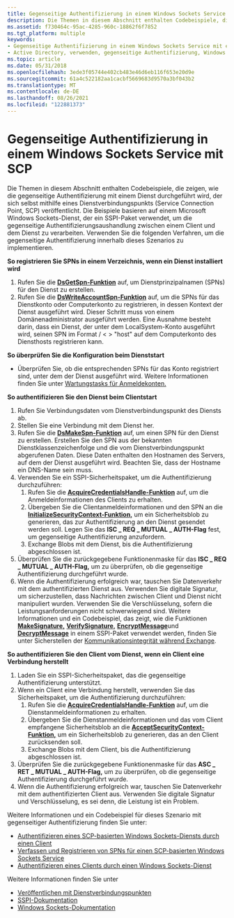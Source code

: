 ```yaml
---
title: Gegenseitige Authentifizierung in einem Windows Sockets Service mit SCP
description: Die Themen in diesem Abschnitt enthalten Codebeispiele, die zeigen, wie die gegenseitige Authentifizierung mit einem Dienst durchgeführt wird, der sich selbst mithilfe eines Dienstverbindungspunkts (Service Connection Point, SCP) veröffentlicht.
ms.assetid: f730464c-95ac-4285-960c-18862f6f7852
ms.tgt_platform: multiple
keywords:
- Gegenseitige Authentifizierung in einem Windows Sockets Service mit einem SCP AD
- Active Directory, verwenden, gegenseitige Authentifizierung, Windows Sockets-Dienst mit einem SCP
ms.topic: article
ms.date: 05/31/2018
ms.openlocfilehash: 3ede3f05744e402cb483e46d6eb116f653e20d9e
ms.sourcegitcommit: 61a4c522182aa1cacbf5669683d9570a3bf043b2
ms.translationtype: MT
ms.contentlocale: de-DE
ms.lasthandoff: 08/26/2021
ms.locfileid: "122881373"
---
```

# <a name="mutual-authentication-in-a-windows-sockets-service-with-scp"></a>Gegenseitige Authentifizierung in einem Windows Sockets Service mit SCP

Die Themen in diesem Abschnitt enthalten Codebeispiele, die zeigen, wie die gegenseitige Authentifizierung mit einem Dienst durchgeführt wird, der sich selbst mithilfe eines Dienstverbindungspunkts (Service Connection Point, SCP) veröffentlicht. Die Beispiele basieren auf einem Microsoft Windows Sockets-Dienst, der ein SSPI-Paket verwendet, um die gegenseitige Authentifizierungsaushandlung zwischen einem Client und dem Dienst zu verarbeiten. Verwenden Sie die folgenden Verfahren, um die gegenseitige Authentifizierung innerhalb dieses Szenarios zu implementieren.

**So registrieren Sie SPNs in einem Verzeichnis, wenn ein Dienst installiert wird**

1.  Rufen Sie die [**DsGetSpn-Funktion**](/windows/desktop/api/Ntdsapi/nf-ntdsapi-dsgetspna) auf, um Dienstprinzipalnamen (SPNs) für den Dienst zu erstellen.
2.  Rufen Sie die [**DsWriteAccountSpn-Funktion**](/windows/desktop/api/Ntdsapi/nf-ntdsapi-dswriteaccountspna) auf, um die SPNs für das Dienstkonto oder Computerkonto zu registrieren, in dessen Kontext der Dienst ausgeführt wird. Dieser Schritt muss von einem Domänenadministrator ausgeführt werden. Eine Ausnahme besteht darin, dass ein Dienst, der unter dem LocalSystem-Konto ausgeführt wird, seinen SPN im Format <service class> / &lt; &gt; "host" auf dem Computerkonto des Diensthosts registrieren kann.

**So überprüfen Sie die Konfiguration beim Dienststart**

-   Überprüfen Sie, ob die entsprechenden SPNs für das Konto registriert sind, unter dem der Dienst ausgeführt wird. Weitere Informationen finden Sie unter [Wartungstasks für Anmeldekonten.](logon-account-maintenance-tasks.md)

**So authentifizieren Sie den Dienst beim Clientstart**

1.  Rufen Sie Verbindungsdaten vom Dienstverbindungspunkt des Diensts ab.
2.  Stellen Sie eine Verbindung mit dem Dienst her.
3.  Rufen Sie die [**DsMakeSpn-Funktion**](/windows/desktop/api/Dsparse/nf-dsparse-dsmakespna) auf, um einen SPN für den Dienst zu erstellen. Erstellen Sie den SPN aus der bekannten Dienstklassenzeichenfolge und die vom Dienstverbindungspunkt abgerufenen Daten. Diese Daten enthalten den Hostnamen des Servers, auf dem der Dienst ausgeführt wird. Beachten Sie, dass der Hostname ein DNS-Name sein muss.
4.  Verwenden Sie ein SSPI-Sicherheitspaket, um die Authentifizierung durchzuführen:
    1.  Rufen Sie die [**AcquireCredentialsHandle-Funktion**](../SecAuthN/acquirecredentialshandle--general.md) auf, um die Anmeldeinformationen des Clients zu erhalten.
    2.  Übergeben Sie die Clientanmeldeinformationen und den SPN an die [**InitializeSecurityContext-Funktion,**](../SecAuthN/initializesecuritycontext--general.md) um ein Sicherheitsblob zu generieren, das zur Authentifizierung an den Dienst gesendet werden soll. Legen Sie das **ISC \_ REQ \_ MUTUAL \_ AUTH-Flag** fest, um gegenseitige Authentifizierung anzufordern.
    3.  Exchange Blobs mit dem Dienst, bis die Authentifizierung abgeschlossen ist.
5.  Überprüfen Sie die zurückgegebene Funktionenmaske für das **ISC \_ REQ \_ MUTUAL \_ AUTH-Flag,** um zu überprüfen, ob die gegenseitige Authentifizierung durchgeführt wurde.
6.  Wenn die Authentifizierung erfolgreich war, tauschen Sie Datenverkehr mit dem authentifizierten Dienst aus. Verwenden Sie digitale Signatur, um sicherzustellen, dass Nachrichten zwischen Client und Dienst nicht manipuliert wurden. Verwenden Sie die Verschlüsselung, sofern die Leistungsanforderungen nicht schwerwiegend sind. Weitere Informationen und ein Codebeispiel, das zeigt, wie die Funktionen [**MakeSignature,**](/windows/desktop/api/sspi/nf-sspi-makesignature) [**VerifySignature,**](/windows/desktop/api/sspi/nf-sspi-verifysignature) [**EncryptMessage**](../SecAuthN/encryptmessage--general.md)und [**DecryptMessage**](../SecAuthN/decryptmessage--general.md) in einem SSPI-Paket verwendet werden, finden Sie unter Sicherstellen der [Kommunikationsintegrität während Exchange](/windows/desktop/SecAuthN/ensuring-communication-integrity-during-message-exchange).

**So authentifizieren Sie den Client vom Dienst, wenn ein Client eine Verbindung herstellt**

1.  Laden Sie ein SSPI-Sicherheitspaket, das die gegenseitige Authentifizierung unterstützt.
2.  Wenn ein Client eine Verbindung herstellt, verwenden Sie das Sicherheitspaket, um die Authentifizierung durchzuführen:
    1.  Rufen Sie die [**AcquireCredentialsHandle-Funktion**](../SecAuthN/acquirecredentialshandle--general.md) auf, um die Dienstanmeldeinformationen zu erhalten.
    2.  Übergeben Sie die Dienstanmeldeinformationen und das vom Client empfangene Sicherheitsblob an die [**AcceptSecurityContext-Funktion,**](../SecAuthN/acceptsecuritycontext--general.md) um ein Sicherheitsblob zu generieren, das an den Client zurücksenden soll.
    3.  Exchange Blobs mit dem Client, bis die Authentifizierung abgeschlossen ist.
3.  Überprüfen Sie die zurückgegebene Funktionenmaske für das **ASC \_ RET \_ MUTUAL \_ AUTH-Flag,** um zu überprüfen, ob die gegenseitige Authentifizierung durchgeführt wurde.
4.  Wenn die Authentifizierung erfolgreich war, tauschen Sie Datenverkehr mit dem authentifizierten Client aus. Verwenden Sie digitale Signatur und Verschlüsselung, es sei denn, die Leistung ist ein Problem.

Weitere Informationen und ein Codebeispiel für dieses Szenario mit gegenseitiger Authentifizierung finden Sie unter:

-   [Authentifizieren eines SCP-basierten Windows Sockets-Diensts durch einen Client](how-a-client-authenticates-an-scp-based-windows-sockets-service.md)
-   [Verfassen und Registrieren von SPNs für einen SCP-basierten Windows Sockets Service](composing-and-registering-spns-for-an-scp-based-windows-sockets-service.md)
-   [Authentifizieren eines Clients durch einen Windows Sockets-Dienst](how-a-windows-sockets-service-authenticates-a-client.md)

Weitere Informationen finden Sie unter

-   [Veröffentlichen mit Dienstverbindungspunkten](publishing-with-service-connection-points.md)
-   [SSPI-Dokumentation](/windows/desktop/SecAuthN/sspi)
-   [Windows Sockets-Dokumentation](/windows/desktop/WinSock/windows-sockets-start-page-2)

 

 
